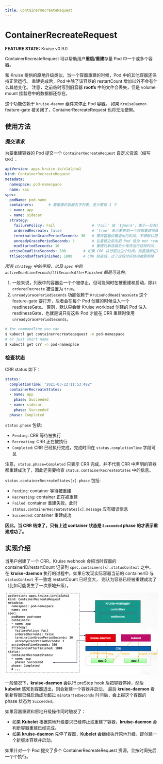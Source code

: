 ```yaml
---
title: ContainerRecreateRequest
---
```

# ContainerRecreateRequest

**FEATURE STATE:** Kruise v0.9.0

ContainerRecreateRequest 可以帮助用户**重启/重建**存量 Pod 中一个或多个容器。

和 Kruise 提供的原地升级类似，当一个容器重建的时候，Pod 中的其他容器还保持正常运行。
重建完成后，Pod 中除了该容器的 restartCount 增加以外不会有什么其他变化。
注意，之前临时写到旧容器 **rootfs** 中的文件会丢失，但是 volume mount 挂载卷中的数据都还存在。

这个功能依赖于 `kruise-daemon` 组件来停止 Pod 容器。
如果 `KruiseDaemon` feature-gate 被关闭了，ContainerRecreateRequest 也将无法使用。

## 使用方法

### 提交请求

为要重建容器的 Pod 提交一个 `ContainerRecreateRequest` 自定义资源（缩写 `CRR`）：

```yaml
apiVersion: apps.kruise.io/v1alpha1
kind: ContainerRecreateRequest
metadata:
  namespace: pod-namespace
  name: xxx
spec:
  podName: pod-name
  containers:       # 要重建的容器名字列表，至少要有 1 个
  - name: app
  - name: sidecar
  strategy:
    failurePolicy: Fail                 # 'Fail' 或 'Ignore'，表示一旦有某个容器停止或重建失败， CRR 立即结束
    orderedRecreate: false              # 'true' 表示要等前一个容器重建完成了，再开始重建下一个
    terminationGracePeriodSeconds: 30   # 等待容器优雅退出的时间，不填默认用 Pod 中定义的
    unreadyGracePeriodSeconds: 3        # 在重建之前先把 Pod 设为 not ready，并等待这段时间后再开始执行重建
    minStartedSeconds: 10               # 重建后新容器至少保持运行这段时间，才认为该容器重建成功
  activeDeadlineSeconds: 300        # 如果 CRR 执行超过这个时间，则直接标记为结束（未结束的容器标记为失败）
  ttlSecondsAfterFinished: 1800     # CRR 结束后，过了这段时间自动被删除掉
```

*所有 `strategy` 中的字段、以及 `spec` 中的 `activeDeadlineSeconds`/`ttlSecondsAfterFinished` 都是可选的。*

1. 一般来说，列表中的容器会一个个被停止，但可能同时在被重建和启动，除非 `orderedRecreate` 被设置为 `true`。
2. `unreadyGracePeriodSeconds` 功能依赖于 `KruisePodReadinessGate` 这个 feature-gate 要打开，后者会在每个 Pod 创建的时候注入一个 readinessGate。
   否则，默认只会给 Kruise workload 创建的 Pod 注入 readinessGate，也就是说只有这些 Pod 才能在 CRR 重建时使用 `unreadyGracePeriodSeconds`。

```bash
# for commandline you can
$ kubectl get containerrecreateqequest -n pod-namespace
# or just short name
$ kubectl get crr -n pod-namespace
```

### 检查状态

CRR status 如下：

```yaml
status:
  completionTime: "2021-03-22T11:53:48Z"
  containerRecreateStates:
  - name: app
    phase: Succeeded
  - name: sidecar
    phase: Succeeded
  phase: Completed
```

`status.phase` 包括:

- `Pending`: CRR 等待被执行
- `Recreating`: CRR 正在被执行
- `Completed`: CRR 已经执行完成，完成时间在 `status.completionTime` 字段可见

注意，`status.phase=Completed` 只表示 CRR 完成，并不代表 CRR 中声明的容器都重建成功了，因此还需要检查 `status.containerRecreateStates` 中的信息。

`status.containerRecreateStates[x].phase` 包括:

- `Pending`: container 等待被重建
- `Recreating`: container 正在被重建
- `Failed`: container 重建失败，此时 `status.containerRecreateStates[x].message` 应有错误信息
- `Succeeded`: container 重建成功

**因此，当 CRR 结束了，只有上述 container 状态是 `Succeeded` phase 的才表示重建成功了。**

## 实现介绍

当用户创建了一个 CRR，Kruise webhook 会把当时容器的 containerID/restartCount 记录到 `spec.containers[x].statusContext` 之中。
在 **kruise-daemon** 执行的过程中，如果它发现实际容器当前的 containerID 与 `statusContext` 不一致或 restartCount 已经变大，
则认为容器已经被重建成功了（比如可能发生了一次原地升级）。

![ContainerRecreateRequest](/img/docs/containerrecreaterequest.png)

一般情况下，**kruise-daemon** 会执行 preStop hook 后把容器停掉，然后 **kubelet** 感知到容器退出，则会新建一个容器并启动。
最后 **kruise-daemon** 看到新容器已经启动成功超过 `minStartedSeconds` 时间后，会上报这个容器的 phase 状态为 `Succeeded`。

如果容器重建和原地升级操作同时触发了：

- 如果 **Kubelet** 根据原地升级要求已经停止或重建了容器，**kruise-daemon** 会判断容器重建已经完成。
- 如果 **kruise-daemon** 先停了容器，**Kubelet** 会继续执行原地升级，即创建一个新版本容器并启动。

如果针对一个 Pod 提交了多个 ContainerRecreateRequest 资源，会按时间先后一个个执行。
